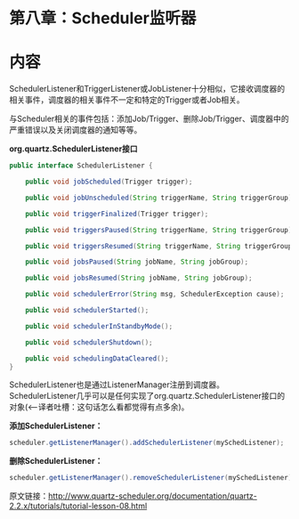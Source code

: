 # 第八章：Scheduler监听器
# 内容
SchedulerListener和TriggerListener或JobListener十分相似，它接收调度器的相关事件，调度器的相关事件不一定和特定的Trigger或者Job相关。

与Scheduler相关的事件包括：添加Job/Trigger、删除Job/Trigger、调度器中的严重错误以及关闭调度器的通知等等。

**org.quartz.SchedulerListener接口**
```java
public interface SchedulerListener {

    public void jobScheduled(Trigger trigger);

    public void jobUnscheduled(String triggerName, String triggerGroup);

    public void triggerFinalized(Trigger trigger);

    public void triggersPaused(String triggerName, String triggerGroup);

    public void triggersResumed(String triggerName, String triggerGroup);

    public void jobsPaused(String jobName, String jobGroup);

    public void jobsResumed(String jobName, String jobGroup);

    public void schedulerError(String msg, SchedulerException cause);

    public void schedulerStarted();

    public void schedulerInStandbyMode();

    public void schedulerShutdown();

    public void schedulingDataCleared();
}
```
SchedulerListener也是通过ListenerManager注册到调度器。SchedulerListener几乎可以是任何实现了org.quartz.SchedulerListener接口的对象(<--译者吐槽：这句话怎么看都觉得有点多余)。

**添加SchedulerListener：**
```java
scheduler.getListenerManager().addSchedulerListener(mySchedListener);
```
**删除SchedulerListener：**
```java
scheduler.getListenerManager().removeSchedulerListener(mySchedListener);
```

原文链接：http://www.quartz-scheduler.org/documentation/quartz-2.2.x/tutorials/tutorial-lesson-08.html
